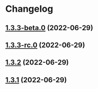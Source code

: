 # Changelog

## [1.3.3-beta.0](https://github.com/hirvi-no/intellipush-sdk/compare/1.3.3-rc.0...1.3.3-beta.0) (2022-06-29)

## [1.3.3-rc.0](https://github.com/hirvi-no/intellipush-sdk/compare/1.3.2...1.3.3-rc.0) (2022-06-29)

## [1.3.2](https://github.com/hirvi-no/intellipush-sdk/compare/1.3.1...1.3.2) (2022-06-29)

## [1.3.1](https://github.com/hirvi-no/intellipush-sdk/compare/1.3.0...1.3.1) (2022-06-29)